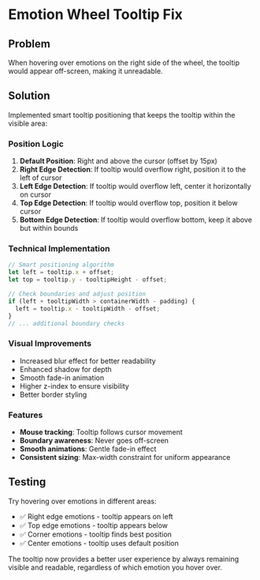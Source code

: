 # Emotion Wheel Tooltip Fix

## Problem
When hovering over emotions on the right side of the wheel, the tooltip would appear off-screen, making it unreadable.

## Solution
Implemented smart tooltip positioning that keeps the tooltip within the visible area:

### Position Logic
1. **Default Position**: Right and above the cursor (offset by 15px)
2. **Right Edge Detection**: If tooltip would overflow right, position it to the left of cursor
3. **Left Edge Detection**: If tooltip would overflow left, center it horizontally on cursor
4. **Top Edge Detection**: If tooltip would overflow top, position it below cursor
5. **Bottom Edge Detection**: If tooltip would overflow bottom, keep it above but within bounds

### Technical Implementation
```typescript
// Smart positioning algorithm
let left = tooltip.x + offset;
let top = tooltip.y - tooltipHeight - offset;

// Check boundaries and adjust position
if (left + tooltipWidth > containerWidth - padding) {
  left = tooltip.x - tooltipWidth - offset;
}
// ... additional boundary checks
```

### Visual Improvements
- Increased blur effect for better readability
- Enhanced shadow for depth
- Smooth fade-in animation
- Higher z-index to ensure visibility
- Better border styling

### Features
- **Mouse tracking**: Tooltip follows cursor movement
- **Boundary awareness**: Never goes off-screen
- **Smooth animations**: Gentle fade-in effect
- **Consistent sizing**: Max-width constraint for uniform appearance

## Testing
Try hovering over emotions in different areas:
- ✅ Right edge emotions - tooltip appears on left
- ✅ Top edge emotions - tooltip appears below
- ✅ Corner emotions - tooltip finds best position
- ✅ Center emotions - tooltip uses default position

The tooltip now provides a better user experience by always remaining visible and readable, regardless of which emotion you hover over.
